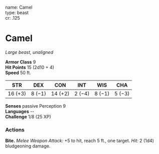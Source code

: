 name: Camel    
type: beast    
cr: .125

# Camel 
_Large beast, unaligned_

**Armor Class** 9    
**Hit Points** 15 (2d10 + 4)    
**Speed** 50 ft.

| STR     | DEX     | CON     | INT     | WIS     | CHA     |
|---------|---------|---------|---------|---------|---------|
| 16 (+3) | 8 (−1)  | 14 (+2) | 2 (−4)  | 8 (−1)  | 5 (−3)  |

**Senses** passive Perception 9    
**Languages** --    
**Challenge** 1/8 (25 XP)

### Actions
**Bite.** _Melee Weapon Attack:_ +5 to hit, reach 5 ft., one target. _Hit:_ 2 (1d4) bludgeoning damage. 